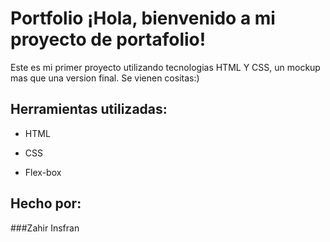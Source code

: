 # Portfolio ¡Hola, bienvenido a mi proyecto de portafolio!

Este es mi primer proyecto utilizando tecnologias HTML Y CSS, un mockup mas que una version final. Se vienen cositas:)

## Herramientas utilizadas:

* HTML

* CSS

* Flex-box

## Hecho por:

###Zahir Insfran 
